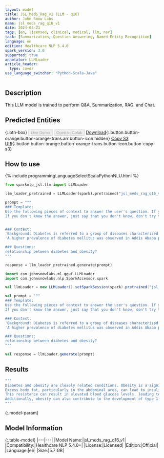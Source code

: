 ```yaml
---
layout: model
title: JSL_MedS_Rag_v1 (LLM - q16) 
author: John Snow Labs
name: jsl_meds_rag_q16_v1
date: 2024-08-21
tags: [en, licensed, clinical, medical, llm, ner]
task: [Summarization, Question Answering, Named Entity Recognition]
language: en
edition: Healthcare NLP 5.4.0
spark_version: 3.0
supported: true
annotator: LLMLoader
article_header:
  type: cover
use_language_switcher: "Python-Scala-Java"
---
```


## Description

This LLM model is trained to perform Q&A, Summarization, RAG, and Chat.


## Predicted Entities




{:.btn-box}
<button class="button button-orange" disabled>Live Demo</button>
<button class="button button-orange" disabled>Open in Colab</button>
[Download](https://s3.amazonaws.com/auxdata.johnsnowlabs.com/clinical/models/jsl_meds_ner_zs_q16_v2_en_5.4.0_3.0_1720040078717.zip){:.button.button-orange.button-orange-trans.arr.button-icon.hidden}
[Copy S3 URI](s3://auxdata.johnsnowlabs.com/clinical/models/jsl_meds_ner_zs_q16_v2_en_5.4.0_3.0_1720040078717.zip){:.button.button-orange.button-orange-trans.button-icon.button-copy-s3}

## How to use



<div class="tabs-box" markdown="1">
{% include programmingLanguageSelectScalaPythonNLU.html %}
  
```python
from sparknlp_jsl.llm import LLMLoader

llm_loader_pretrained = LLMLoader(spark).pretrained("jsl_meds_rag_q16_v1", "en", "clinical/models")

prompt = """
### Template:
Use the following pieces of context to answer the user's question. If you return an answer, end with 'It's my pleasure'.
If you don't know the answer, just say that you don't know, don't try to make up an answer .


### Context:
'Background: Diabetes is referred to a group of diseases characterized by high glucose levels in blood. It is caused by a deficiency in the production or function of insulin or both, which can occur because of different reasons, resulting in protein and lipid metabolic disorders. The aim of this study was to systematically review the prevalence and incidence of type 1 diabetes in the world.',
'A higher prevalence of diabetes mellitus was observed in Addis Ababa public health institutions.\xa0Factors such as age, alcohol drinking, HDL, triglycerides, and vagarious physical activity were associated with diabetes mellitus. Concerned bodies need to work over the ever-increasing diabetes mellitus in Addis Ababa.',

### Questions:
relationship between diabetes and obesity?
"""

response = llm_loader_pretrained.generate(prompt)

```
```scala
import com.johnsnowlabs.ml.gguf.LLMLoader
import com.johnsnowlabs.nlp.SparkAccessor.spark

val llmLoader = new LLMLoader().setSparkSession(spark).pretrained("jsl_meds_rag_q16_v1", "en", "clinical/models")

val prompt = """
### Template:
Use the following pieces of context to answer the user's question. If you return an answer, end with 'It's my pleasure'.
If you don't know the answer, just say that you don't know, don't try to make up an answer .

### Context:
'Background: Diabetes is referred to a group of diseases characterized by high glucose levels in blood. It is caused by a deficiency in the production or function of insulin or both, which can occur because of different reasons, resulting in protein and lipid metabolic disorders. The aim of this study was to systematically review the prevalence and incidence of type 1 diabetes in the world.',
'A higher prevalence of diabetes mellitus was observed in Addis Ababa public health institutions.\xa0Factors such as age, alcohol drinking, HDL, triglycerides, and vagarious physical activity were associated with diabetes mellitus. Concerned bodies need to work over the ever-increasing diabetes mellitus in Addis Ababa.',

### Questions:
relationship between diabetes and obesity?
"""

val response = llmLoader.generate(prompt)

```
</div>

## Results

```bash
"""
Diabetes and obesity are closely related conditions. Obesity is a significant risk factor for the development of type 2 diabetes.
Excess body fat, particularly in the abdominal area, can lead to insulin resistance, where the body's cells do not respond effectively to insulin.
This resistance can result in elevated blood glucose levels, leading to diabetes.
Additionally, obesity can also contribute to the development of type 1 diabetes by triggering an autoimmune response that destines the body's cells to be resistant to insulin
"""
```

{:.model-param}
## Model Information

{:.table-model}
|---|---|
|Model Name:|jsl_meds_rag_q16_v1|
|Compatibility:|Healthcare NLP 5.4.0+|
|License:|Licensed|
|Edition:|Official|
|Language:|en|
|Size:|5.7 GB|




